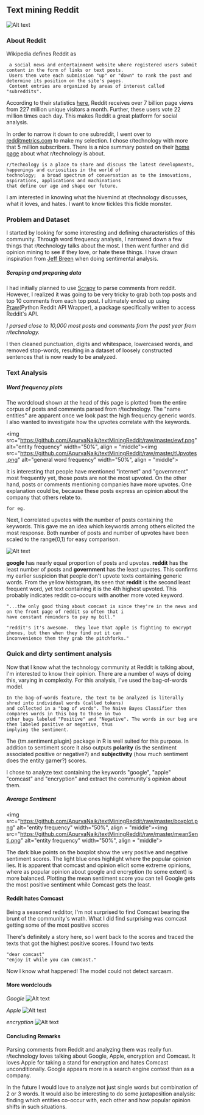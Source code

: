 ## Text mining Reddit
![Alt text](https://github.com/ApurvaNaik/textMiningReddit/raw/686298c6717d01bfa2c0d83814f211bbbce47982/wc3.png)

### About Reddit
Wikipedia defines Reddit as
```
 a social news and entertainment website where registered users submit content in the form of links or text posts. 
 Users then vote each submission "up" or "down" to rank the post and determine its position on the site's pages. 
 Content entries are organized by areas of interest called "subreddits".
```
 According to their statistics [here](https://www.reddit.com/about), Reddit receives over 7 billion page views from 227 million unique visitors a month. Further, these users vote 22 million times each day. This makes Reddit a great platform for social analysis.

 In order to narrow it down to one subreddit, I went over to [redditmetrics.com](http://redditmetrics.com/top) to make my selection. I chose r/technology with more that 5 million subscribers. There is a nice summary posted on their [home page](https://www.reddit.com/r/technology/) about what r/technology is about.
 ```
 r/technology is a place to share and discuss the latest developments, happenings and curiosities in the world of 
 technology;  a broad spectrum of conversation as to the innovations, aspirations, applications and machinations 
 that define our age and shape our future.
```

 I am interested in knowing what the hivemind at r/technology discusses, what it loves, and hates. I want to know tickles this fickle monster.

### Problem and Dataset
I started by looking for some interesting and defining characteristics of this community.  Through word frequency analysis, I narrowed down a few things that r/technology talks about the most. I then went further and did opinion mining to see if they love, or hate these things. I have drawn inspiration from [Jeff Breen](https://jeffreybreen.wordpress.com/2011/07/04/twitter-text-mining-r-slides/) when doing sentimental analysis.

##### Scraping and preparing data
I had initially planned to use [Scrapy](http://doc.scrapy.org/en/latest/) to parse comments from reddit. However, I realized it was going to be very tricky to grab both top posts and top 10 comments from each top post. I ultimately ended up using [Praw](http://praw.readthedocs.io/en/stable/)(Python Reddit API Wrapper), a package specifically written to access Reddit's API.

*I parsed close to 10,000 most posts and comments from the past year from r/technology.*

I then cleaned punctuation, digits and whitespace, lowercased words, and removed stop-words, resulting in a dataset of loosely constructed sentences that is now ready to be analyzed.

### Text Analysis
##### Word frequency plots

The wordcloud shown at the head of this page is plotted from the entire corpus of posts and comments parsed from r/technology. The "name entities"  are apparent once we look past the high frequency generic words. I also wanted to investigate how the upvotes correlate with the keywords.

  <img src="https://github.com/ApurvaNaik/textMiningReddit/raw/master/ewf.png" alt="entity frequency" width="50%", align = "middle"><img src="https://github.com/ApurvaNaik/textMiningReddit/raw/master/tUpvotes.png" alt="general word frequency" width="50%", align = "middle">

It is interesting that people have mentioned "internet" and "government" most frequently yet, those posts are not the most upvoted. On the other hand, posts or comments mentioning companies have more upvotes. One explanation could be, because these posts express an opinion about the company that others relate to.
```
for eg.
```
Next, I correlated upvotes with the number of posts containing the keywords. This gave me an idea which keywords among others elicited the most response. Both number of posts and number of upvotes have been scaled to the range(0,1) for easy comparison.

![Alt text](https://github.com/ApurvaNaik/textMiningReddit/raw/master/prop.png)

 **google** has nearly equal proportion of posts and upvotes. __reddit__ has the least number of posts and __government__ has the least upvotes. This confirms my earlier suspicion that people don't upvote texts containing generic words. From the yellow histogram, its seen that __reddit__ is the second least frequent word, yet text containing it is the 4th highest upvoted. This probably indicates reddit co-occurs with another more voted keyword.
 ```
 "...the only good thing about comcast is since they're in the news and on the front page of reddit so often that i
 have constant reminders to pay my bill."

"reddit's it's awesome.  they love that apple is fighting to encrypt phones, but then when they find out it can 
inconvenience them they grab the pitchforks."
 ```

### Quick and dirty sentiment analysis
Now that I know what the technology community at Reddit is talking about, I'm interested to know their opinion. There are a number of ways of doing this, varying in complexity. For this analysis, I've used the bag-of-words model.

```
In the bag-of-words feature, the text to be analyzed is literally shred into individual words (called tokens) 
and collected in a "bag of words". The Naive Bayes Classifier then compares words in this bag to those in two 
other bags labeled "Positive" and "Negative". The words in our bag are then labeled positive or negative, thus 
implying the sentiment.
```
The {tm.sentiment.plugin} package in R is well suited for this purpose. In addition to sentiment score it also outputs __polarity__ (is the sentiment associated positive or negative?) and __subjectivity__ (how much sentiment does the entity garner?) scores.

I chose to analyze text containing the keywords "google", "apple" "comcast" and "encryption" and extract the community's opinion about them.

##### Average Sentiment

<img src="https://github.com/ApurvaNaik/textMiningReddit/raw/master/boxplot.png" alt="entity frequency" width="50%", align = "middle"><img src="https://github.com/ApurvaNaik/textMiningReddit/raw/master/meanSenti.png" alt="entity frequency" width="50%", align = "middle">

The dark blue points on the boxplot show the very positive and negative sentiment scores. The light blue ones highlight where the popular opinion lies. It is apparent that comcast and opinion elicit some extreme opinions, where as popular opinion about google and encryption (to some extent) is more balanced. Plotting the mean sentiment score you can tell Google gets the most positive sentiment while Comcast gets the least.

#### Reddit hates Comcast

Being a seasoned redditor, I'm not surprised to find Comcast bearing the brunt of the community's wrath. What I did find surprising was comcast getting some of the most positive scores


There's definitely a story here, so I went back to the scores and traced the texts that got the highest positive scores. I found two texts
```
"dear comcast"
"enjoy it while you can comcast."
```
Now I know what happened! The model could not detect sarcasm.

#### More wordclouds

*Google*
![Alt text](https://github.com/ApurvaNaik/textMiningReddit/raw/master/googleWC.png)

*Apple*
![Alt text](https://github.com/ApurvaNaik/textMiningReddit/raw/master/appleWC.png)

*encryption*
![Alt text](https://github.com/ApurvaNaik/textMiningReddit/raw/master/encryptionWC.png)


#### Concluding Remarks
Parsing comments from Reddit and analyzing them was really fun. r/technology loves talking about Google, Apple, encryption and Comcast. It loves Apple for taking a stand for encryption and hates Comcast unconditionally. Google appears more in a search engine context than as a company.

In the future I would love to analyze not just single words but combination of 2 or 3 words. It would also be interesting to do some juxtaposition analysis: finding which entities co-occur with, each other and how popular opinion shifts in such situations.
